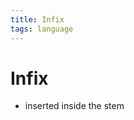 ```yaml
---
title: Infix
tags: language
---
```


# Infix
- inserted inside the stem














































































